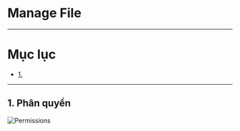 # Manage File 

---

# Mục lục 

* [1.  ](#1)

---

<a name = '1'></a>
## 1. Phân quyền 

![Permissions](/image/permission)

